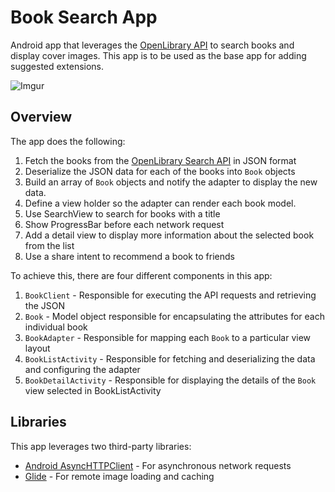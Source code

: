# Book Search App

Android app that leverages the [OpenLibrary API](https://openlibrary.org/developers/api) to search books and display cover images. This app is to be used as the base app for adding suggested extensions.

![Imgur](https://i.imgur.com/jTJWbEb.gif)

## Overview

The app does the following:

1. Fetch the books from the [OpenLibrary Search API](https://openlibrary.org/dev/docs/api/search) in JSON format
2. Deserialize the JSON data for each of the books into `Book` objects
3. Build an array of `Book` objects and notify the adapter to display the new data. 
4. Define a view holder so the adapter can render each book model. 
5. Use SearchView to search for books with a title
6. Show ProgressBar before each network request
7. Add a detail view to display more information about the selected book from the list
8. Use a share intent to recommend a book to friends

To achieve this, there are four different components in this app:

1. `BookClient` - Responsible for executing the API requests and retrieving the JSON
2. `Book` - Model object responsible for encapsulating the attributes for each individual book
3. `BookAdapter` - Responsible for mapping each `Book` to a particular view layout
4. `BookListActivity` - Responsible for fetching and deserializing the data and configuring the adapter
5. `BookDetailActivity` - Responsible for displaying the details of the `Book` view selected in BookListActivity


## Libraries

This app leverages two third-party libraries:

 * [Android AsyncHTTPClient](http://loopj.com/android-async-http/) - For asynchronous network requests
 * [Glide](https://github.com/bumptech/glide/) - For remote image loading and caching
